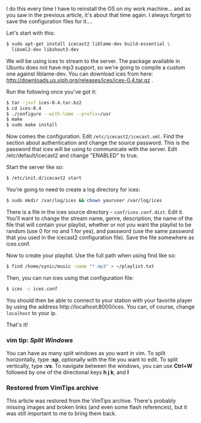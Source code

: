 <!-- :metadata:

title: Setting up icecast2 to stream mp3s on Ubuntu
tags:
published: 2007-03-27T21:29:00-0700
summary:

I do this every time I have to reinstall the OS on my work machine... and as
you saw in the previous article, it's about that time again.  I always forget
to save the configuration files for it....

-->

I do this every time I have to reinstall the OS on my work machine... and as
you saw in the previous article, it's about that time again.  I always forget
to save the configuration files for it....

Let's start with this:

```bash
$ sudo apt-get install icecast2 liblame-dev build-essential \
  libxml2-dev libshout3-dev
```

We will be using ices to stream to the server.  The package available in Ubuntu
does not have mp3 support, so we're going to compile a custom one against
liblame-dev.  You can download ices from here:
<a href='http://downloads.us.xiph.org/releases/ices/ices-0.4.tar.gz'>
  http://downloads.us.xiph.org/releases/ices/ices-0.4.tar.gz
</a>.

Run the following once you've got it:

```bash
$ tar -jxvf ices-0.4.tar.bz2
$ cd ices-0.4
$ ./configure --with-lame --prefix=/usr
$ make
$ sudo make install
```

Now comes the configuration.  Edit `/etc/icecast2/icecast.xml`.  Find the section
about authentication and change the source password.  This is the password that
ices will be using to communicate with the server.  Edit /etc/default/icecast2
and change "ENABLED" to true.

Start the server like so:

```bash
$ /etc/init.d/icecast2 start
```

You're going to need to create a log directory for ices:

```bash
$ sudo mkdir /var/log/ices && chown youruser /var/log/ices
```

There is a file in the ices source directory - `conf/ices.conf.dist`.  Edit it.
You'll want to change the stream name, genre, description, the name of the file
that will contain your playlist, whether or not you want the playlist to be
random (use 0 for no and 1 for yes), and password (use the same password that
you used in the icecast2 configuration file).  Save the file somewhere as
ices.conf.

Now to create your playlist.  Use the full path when using find like so:

```bash
$ find /home/synic/music -name "*.mp3" > ~/playlist.txt
```

Then, you can run ices using that configuration file:

```bash
$ ices -c ices.conf
```

You should then be able to connect to your station with your favorite player by
using the address http://localhost:8000/ices.  You can, of course, change
`localhost` to your ip.

That's it!

<div class='vimtip'>
<h3><b>vim tip:</b> <i>Split Windows</i></h3>

<p>
You can have as many split windows as you want in vim.  To split horizontally,
type <b>:sp</b>, optionally with the file you want to edit.  To split
vertically, type <b>:vs</b>.  To navigate between the windows, you can use
<b>Ctrl+W</b> followed by one of the directional keys <b>h j k</b>, and
<b>l</b>
</p>
</div>

<div class="restored-from-archive">
  <h3>Restored from VimTips archive</h3>
  <p>
  This article was restored from the VimTips archive. There's probably
  missing images and broken links (and even some flash references), but it
  was still important to me to bring them back.
  </p>
</div>
